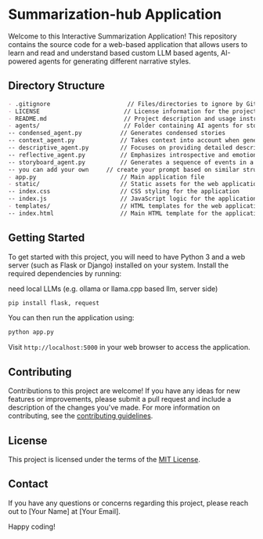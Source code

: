 # Summarization-hub Application

Welcome to this Interactive Summarization Application! This repository contains the source code for a web-based application that allows users to learn and read and understand based custom LLM based agents, AI-powered agents for generating different narrative styles.

## Directory Structure

```markdown
- .gitignore                      // Files/directories to ignore by Git
- LICENSE                        // License information for the project
- README.md                      // Project description and usage instructions
- agents/                        // Folder containing AI agents for storytelling
-- condensed_agent.py           // Generates condensed stories
-- context_agent.py             // Takes context into account when generating stories
-- descriptive_agent.py         // Focuses on providing detailed descriptions
-- reflective_agent.py          // Emphasizes introspective and emotional elements
-- storyboard_agent.py          // Generates a sequence of events in a linear fashion
-- you can add your own 	// create your prompt based on similar structure.
- app.py                        // Main application file
- static/                       // Static assets for the web application
-- index.css                    // CSS styling for the application
-- index.js                     // JavaScript logic for the application
- templates/                    // HTML templates for the web application
-- index.html                   // Main HTML template for the application
```

## Getting Started

To get started with this project, you will need to have Python 3 and a web server (such as Flask or Django) installed on your system. Install the required dependencies by running:

need local LLMs (e.g. ollama or llama.cpp based llm, server side)

```sh
pip install flask, request
```

You can then run the application using:

```sh
python app.py
```

Visit `http://localhost:5000` in your web browser to access the application.

## Contributing

Contributions to this project are welcome! If you have any ideas for new features or improvements, please submit a pull request and include a description of the changes you've made. For more 
information on contributing, see the [contributing guidelines](CONTRIBUTING.md).

## License

This project is licensed under the terms of the [MIT License](LICENSE).

## Contact

If you have any questions or concerns regarding this project, please reach out to [Your Name] at [Your Email].

Happy coding!

